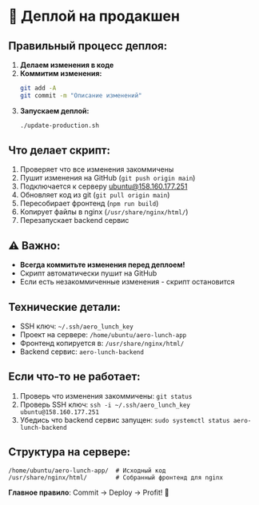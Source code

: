# 🚀 Деплой на продакшен

## Правильный процесс деплоя:

1. **Делаем изменения в коде**
2. **Коммитим изменения:**
   ```bash
   git add -A
   git commit -m "Описание изменений"
   ```
3. **Запускаем деплой:**
   ```bash
   ./update-production.sh
   ```

## Что делает скрипт:
1. Проверяет что все изменения закоммичены
2. Пушит изменения на GitHub (`git push origin main`)
3. Подключается к серверу ubuntu@158.160.177.251
4. Обновляет код из git (`git pull origin main`)
5. Пересобирает фронтенд (`npm run build`)
6. Копирует файлы в nginx (`/usr/share/nginx/html/`)
7. Перезапускает backend сервис

## ⚠️ Важно:
- **Всегда коммитьте изменения перед деплоем!**
- Скрипт автоматически пушит на GitHub
- Если есть незакоммиченные изменения - скрипт остановится

## Технические детали:
- SSH ключ: `~/.ssh/aero_lunch_key`
- Проект на сервере: `/home/ubuntu/aero-lunch-app`
- Фронтенд копируется в: `/usr/share/nginx/html/`
- Backend сервис: `aero-lunch-backend`

## Если что-то не работает:
1. Проверь что изменения закоммичены: `git status`
2. Проверь SSH ключ: `ssh -i ~/.ssh/aero_lunch_key ubuntu@158.160.177.251`
3. Убедись что backend сервис запущен: `sudo systemctl status aero-lunch-backend`

## Структура на сервере:
```
/home/ubuntu/aero-lunch-app/  # Исходный код
/usr/share/nginx/html/        # Собранный фронтенд для nginx
```

**Главное правило**: Commit → Deploy → Profit! 🎉 